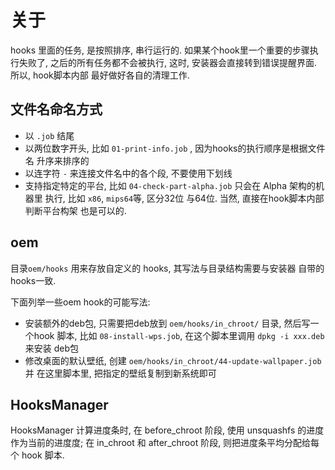 
# 关于
hooks 里面的任务, 是按照排序, 串行运行的. 如果某个hook里一个重要的步骤执行失败了, 
之后的所有任务都不会被执行, 这时, 安装器会直接转到错误提醒界面. 所以, hook脚本内部
最好做好各自的清理工作.

## 文件名命名方式
* 以 `.job` 结尾
* 以两位数字开头, 比如 `01-print-info.job` , 因为hooks的执行顺序是根据文件名
升序来排序的
* 以连字符 `-` 来连接文件名中的各个段, 不要使用下划线
* 支持指定特定的平台, 比如 `04-check-part-alpha.job` 只会在 Alpha 架构的机器里
执行, 比如 `x86`, `mips64`等, 区分32位 与64位. 当然, 直接在hook脚本内部判断平台构架
也是可以的.

## oem
目录`oem/hooks` 用来存放自定义的 hooks, 其写法与目录结构需要与安装器
自带的hooks一致.
 
下面列举一些oem hook的可能写法:

* 安装额外的deb包, 只需要把deb放到 `oem/hooks/in_chroot/` 目录, 然后写一个hook
脚本, 比如 `08-install-wps.job`, 在这个脚本里调用 `dpkg -i xxx.deb` 来安装
deb包
* 修改桌面的默认壁纸, 创建 `oem/hooks/in_chroot/44-update-wallpaper.job` 并
在这里脚本里, 把指定的壁纸复制到新系统即可

## HooksManager
HooksManager 计算进度条时, 在 before_chroot 阶段, 使用 unsquashfs 的进度
作为当前的进度度; 在 in_chroot 和 after_chroot 阶段, 则把进度条平均分配给每个
hook 脚本.